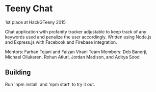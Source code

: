 # Teeny Chat
1st place at HackGTeeny 2015

Chat application with profanity tracker adjustable to keep track of any keywords used and penalize the user accordingly. Written using Node.js and Express.js with Facebook and Firebase integration.

Mentors: Farhan Tejani and Faizan Virani
Team Members: Deb Banerji, Michael Ollukaren, Rohun Atluri, Jordan Madison, and Aditya Sood

## Building
Run 'npm install' and 'npm start' to try it out.